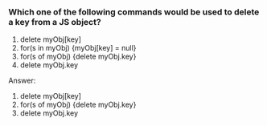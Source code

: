 ### Which one of the following commands would be used to delete a key from a JS object?

1. delete myObj[key]
2. for(s in myObj) {myObj[key] = null}
3. for(s of myObj) {delete myObj.key}
4. delete myObj.key

Answer:

1. delete myObj[key]
2. for(s of myObj) {delete myObj.key}
3. delete myObj.key
